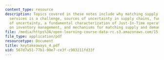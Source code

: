 ```yaml
---
content_type: resource
description: Topics covered in these notes include why matching supply & demand of
  services is a challenge, sources of uncertainty in supply chains, fundamental consequences
  of uncertainty, a fundamental characterization of Just-In-Time operations, key points
  on inventory management, and mechanisms for matching supply and demand.
file: /media/https%3A/open-learning-course-data-rc.s3.amazonaws.com/15-778-management-of-supply-networks-for-products-and-services-summer-2004/567d7a5177b190e7ce3fc903211fd33f_keytakeaways_4.pdf
file_type: application/pdf
resourcetype: Document
title: keytakeaways_4.pdf
uid: 567d7a51-77b1-90e7-ce3f-c903211fd33f
---
```

